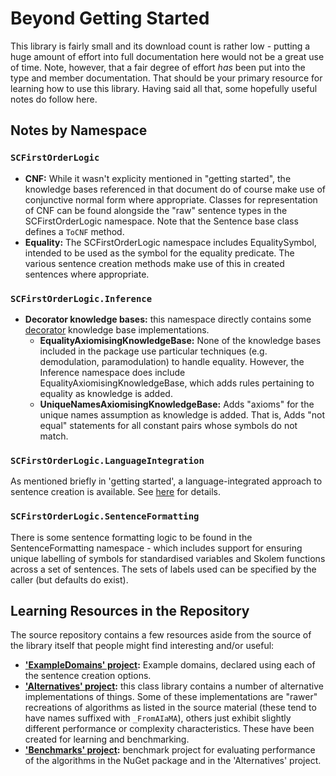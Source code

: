 ﻿# Beyond Getting Started

This library is fairly small and its download count is rather low - putting a huge amount of effort into full documentation here would not be a great use of time.
Note, however, that a fair degree of effort *has* been put into the type and member documentation. That should be your primary resource for learning how to use this library.
Having said all that, some hopefully useful notes do follow here.

## Notes by Namespace

### `SCFirstOrderLogic`

* **CNF:** While it wasn't explicity mentioned in "getting started", the knowledge bases referenced in that document do of course make use of conjunctive normal form where appropriate.
  Classes for representation of CNF can be found alongside the "raw" sentence types in the SCFirstOrderLogic namespace.
  Note that the Sentence base class defines a `ToCNF` method.
* **Equality:** The SCFirstOrderLogic namespace includes EqualitySymbol, intended to be used as the symbol for the equality predicate.
  The various sentence creation methods make use of this in created sentences where appropriate.

### `SCFirstOrderLogic.Inference`

* **Decorator knowledge bases:** this namespace directly contains some [decorator](https://en.wikipedia.org/wiki/Decorator_pattern) knowledge base implementations.
  * **EqualityAxiomisingKnowledgeBase:** None of the knowledge bases included in the package use particular techniques (e.g. demodulation, paramodulation) to handle equality.
  However, the Inference namespace does include EqualityAxiomisingKnowledgeBase, which adds rules pertaining to equality as knowledge is added.
  * **UniqueNamesAxiomisingKnowledgeBase:** Adds "axioms" for the unique names assumption as knowledge is added. That is, Adds "not equal" statements for all constant pairs whose symbols do not match.

### `SCFirstOrderLogic.LanguageIntegration`

As mentioned briefly in 'getting started', a language-integrated approach to sentence creation is available. See [here](beyond-getting-started/language-integration.md) for details.

### `SCFirstOrderLogic.SentenceFormatting`

There is some sentence formatting logic to be found in the SentenceFormatting namespace - which includes support for ensuring unique labelling of symbols for standardised variables and Skolem functions across a set of sentences.
The sets of labels used can be specified by the caller (but defaults do exist).

## Learning Resources in the Repository

The source repository contains a few resources aside from the source of the library itself that people might find interesting and/or useful:

* **['ExampleDomains' project](https://github.com/sdcondon/SCFirstOrderLogic/tree/main/src/SCFirstOrderLogic.ExampleDomains):** Example domains, declared using each of the sentence creation options.
* **['Alternatives' project](https://github.com/sdcondon/SCFirstOrderLogic/tree/main/src/SCFirstOrderLogic.Alternatives):** this class library contains a number of alternative implementations of things.
  Some of these implementations are "rawer" recreations of algorithms as listed in the source material (these tend to have names suffixed with `_FromAIaMA`), others just exhibit slightly different performance or complexity characteristics.
  These have been created for learning and benchmarking.
* **['Benchmarks' project](https://github.com/sdcondon/SCFirstOrderLogic/tree/main/src/SCFirstOrderLogic.Benchmarks):** benchmark project for evaluating performance of the algorithms in the NuGet package and in the 'Alternatives' project.
